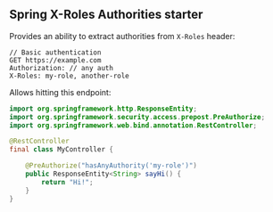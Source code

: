 ## Spring X-Roles Authorities starter

Provides an ability to extract authorities from `X-Roles` header:

```http request
// Basic authentication
GET https://example.com
Authorization: // any auth
X-Roles: my-role, another-role
```

Allows hitting this endpoint:

```java
import org.springframework.http.ResponseEntity;
import org.springframework.security.access.prepost.PreAuthorize;
import org.springframework.web.bind.annotation.RestController;

@RestController
final class MyController {

    @PreAuthorize("hasAnyAuthority('my-role')")
    public ResponseEntity<String> sayHi() {
        return "Hi!";
    }
}
```